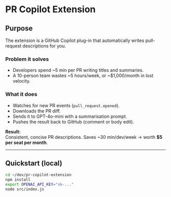 # PR Copilot Extension

## Purpose
The extension is a GitHub Copilot plug-in that automatically writes pull-request descriptions for you.

### Problem it solves
- Developers spend ~5 min per PR writing titles and summaries.
- A 10-person team wastes ~5 hours/week, or ~$1,000/month in lost velocity.

### What it does
- Watches for new PR events (`pull_request.opened`).
- Downloads the PR diff.
- Sends it to GPT-4o-mini with a summarisation prompt.
- Pushes the result back to GitHub (comment or body edit).

**Result:**  
Consistent, concise PR descriptions. Saves ~30 min/dev/week → worth **$5 per seat per month**.

---

## Quickstart (local)
```bash
cd ~/dev/pr-copilot-extension
npm install
export OPENAI_API_KEY="sk-..."
node src/index.js
